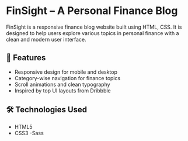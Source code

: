 # FinSight – A Personal Finance Blog

FinSight is a responsive finance blog website built using HTML, CSS. It is designed to help users explore various topics in personal finance with a clean and modern user interface.

## 🌟 Features

- Responsive design for mobile and desktop
- Category-wise navigation for finance topics
- Scroll animations and clean typography
- Inspired by top UI layouts from Dribbble

## 🛠️ Technologies Used

- HTML5
- CSS3
-Sass
